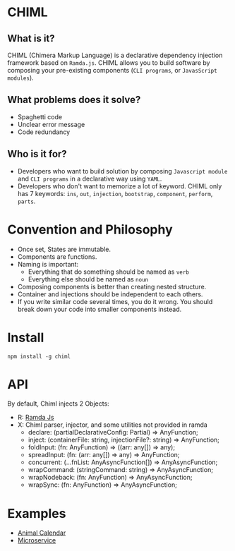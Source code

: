 # CHIML

## What is it?

CHIML (Chimera Markup Language) is a declarative dependency injection framework based on `Ramda.js`. CHIML allows you to build software by composing your pre-existing components (`CLI programs`, or `JavasScript modules`).

## What problems does it solve?

* Spaghetti code
* Unclear error message
* Code redundancy

## Who is it for?

* Developers who want to build solution by composing `Javascript module` and `CLI programs` in a declarative way using `YAML`.
* Developers who don't want to memorize a lot of keyword. CHIML only has 7 keywords: `ins`, `out`, `injection`, `bootstrap`, `component`, `perform`, `parts`.

# Convention and Philosophy

* Once set, States are immutable.
* Components are functions.
* Naming is important:
    - Everything that do something should be named as `verb`
    - Everything else should be named as `noun`
* Composing components is better than creating nested structure.
* Container and injections should be independent to each others.
* If you write similar code several times, you do it wrong. You should break down your code into smaller components instead.

# Install

```
npm install -g chiml
```

# API

By default, Chiml injects 2 Objects:

* R: [Ramda Js](https://ramdajs.com/docs/)
* X: Chiml parser, injector, and some utilities not provided in ramda
    - declare: (partialDeclarativeConfig: Partial<IUserDeclarativeConfig>) => AnyFunction;
    - inject: (containerFile: string, injectionFile?: string) => AnyFunction;
    - foldInput: (fn: AnyFunction) => ((arr: any[]) => any);
    - spreadInput: (fn: (arr: any[]) => any) => AnyFunction;
    - concurrent: (...fnList: AnyAsyncFunction[]) => AnyAsyncFunction;
    - wrapCommand: (stringCommand: string) => AnyAsyncFunction;
    - wrapNodeback: (fn: AnyFunction) => AnyAsyncFunction;
    - wrapSync: (fn: AnyFunction) => AnyAsyncFunction;

# Examples

* [Animal Calendar](./example/animal-calendar/)
* [Microservice](./example/microservice/)
